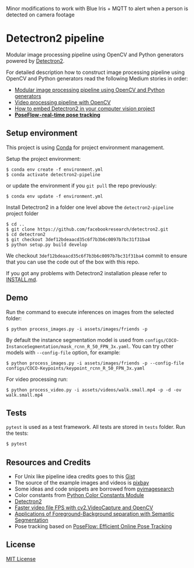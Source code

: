 Minor modifications to work with Blue Iris + MQTT to alert when a person is detected on camera footage

# Detectron2 pipeline

Modular image processing pipeline using OpenCV and Python generators powered by [Detectron2](https://github.com/facebookresearch/detectron2).  

For detailed description how to construct image processing pipeline using OpenCV and Python generators
read the following Medium stories in order:
* [Modular image processing pipeline using OpenCV and Python generators](https://medium.com/deepvisionguru/modular-image-processing-pipeline-using-opencv-and-python-generators-9edca3ccb696)
* [Video processing pipeline with OpenCV](https://medium.com/deepvisionguru/video-processing-pipeline-with-opencv-ac10187d75b)
* [How to embed Detectron2 in your computer vision project](https://medium.com/deepvisionguru/how-to-embed-detectron2-in-your-computer-vision-project-817f29149461)
* **[PoseFlow - real-time pose tracking](https://medium.com/deepvisionguru/poseflow-real-time-pose-tracking-7f8062a7c996)**

## Setup environment

This project is using [Conda](https://conda.io) for project environment management.

Setup the project environment:

    $ conda env create -f environment.yml
    $ conda activate detectron2-pipeline
    
or update the environment if you `git pull` the repo previously:

    $ conda env update -f environment.yml
    
Install Detectron2 in a folder one level above the `detectron2-pipeline` project folder

    $ cd ..
    $ git clone https://github.com/facebookresearch/detectron2.git
    $ cd detectron2
    $ git checkout 3def12bdeaacd35c6f7b3b6c0097b7bc31f31ba4
    $ python setup.py build develop
    
We checkout `3def12bdeaacd35c6f7b3b6c0097b7bc31f31ba4` commit to ensure that you can use the code
out of the box with this repo.

If you got any problems with Detectron2 installation please refer to
[INSTALL.md](https://github.com/facebookresearch/detectron2/blob/3def12bdeaacd35c6f7b3b6c0097b7bc31f31ba4/INSTALL.md).

## Demo

Run the command to execute inferences on images from the selected folder:

    $ python process_images.py -i assets/images/friends -p

By default the instance segmentation model is used from `configs/COCO-InstanceSegmentation/mask_rcnn_R_50_FPN_3x.yaml`.
You can try other models with `--config-file` option, for example:

    $ python process_images.py -i assets/images/friends -p --config-file configs/COCO-Keypoints/keypoint_rcnn_R_50_FPN_3x.yaml

For video processing run:

    $ python process_video.py -i assets/videos/walk.small.mp4 -p -d -ov walk.small.mp4

## Tests

`pytest` is used as a test framework. All tests are stored in `tests` folder. Run the tests:

```bash
$ pytest
```

## Resources and Credits

* For Unix like pipeline idea credits goes to this [Gist](https://gist.github.com/alexmacedo/1552724)
* The source of the example images and videos is [pixbay](https://pixabay.com)
* Some ideas and code snippets are borrowed from [pyimagesearch](https://www.pyimagesearch.com/)
* Color constants from [Python Color Constants Module](https://www.webucator.com/blog/2015/03/python-color-constants-module/)
* [Detectron2](https://github.com/facebookresearch/detectron2)
* [Faster video file FPS with cv2.VideoCapture and OpenCV](https://www.pyimagesearch.com/2017/02/06/faster-video-file-fps-with-cv2-videocapture-and-opencv/)
* [Applications of Foreground-Background separation with Semantic Segmentation](https://www.learnopencv.com/applications-of-foreground-background-separation-with-semantic-segmentation/)
* Pose tracking based on [PoseFlow: Efficient Online Pose Tracking](https://github.com/YuliangXiu/PoseFlow)

## License

[MIT License](LICENSE)

